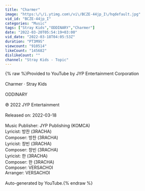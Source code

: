 ```yaml
---
title: "Charmer"
image: "https:\/\/i.ytimg.com\/vi\/BCZE-44jp_I\/hqdefault.jpg"
vid_id: "BCZE-44jp_I"
categories: "Music"
tags: ["Stray Kids","ODDINARY","Charmer"]
date: "2022-03-20T05:54:19+03:00"
vid_date: "2022-03-18T04:05:53Z"
duration: "PT3M9S"
viewcount: "910514"
likeCount: "145682"
dislikeCount: ""
channel: "Stray Kids - Topic"
---
```

{% raw %}Provided to YouTube by JYP Entertainment Corporation<br /><br />Charmer · Stray Kids<br /><br />ODDINARY<br /><br />℗ 2022 JYP Entertainment<br /><br />Released on: 2022-03-18<br /><br />Music  Publisher: JYP Publishing (KOMCA)<br />Lyricist: 방찬 (3RACHA)<br />Composer: 방찬 (3RACHA)<br />Lyricist: 창빈 (3RACHA)<br />Composer: 창빈 (3RACHA)<br />Lyricist: 한 (3RACHA)<br />Composer: 한 (3RACHA)<br />Composer: VERSACHOI<br />Arranger: VERSACHOI<br /><br />Auto-generated by YouTube.{% endraw %}
